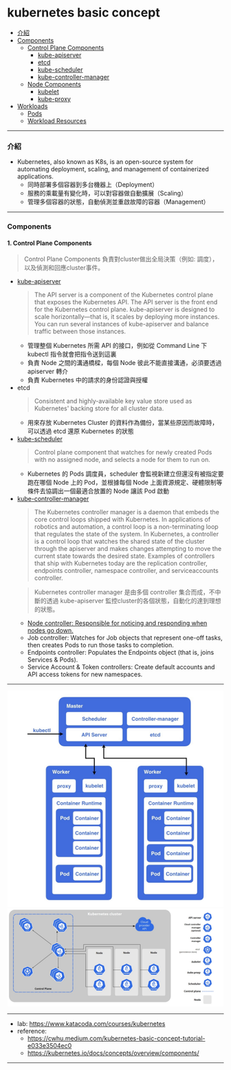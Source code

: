 # kubernetes basic concept
- <a href="#introduction">介紹</a>
- <a href="#components">Components</a>
  - <a href="#control-plane-components">Control Plane Components</a>
    - <a href="#kube-apiserver">kube-apiserver</a>
    - <a href="#etcd">etcd</a>
    - <a href="#kube-scheduler">kube-scheduler</a>
    - <a href="#kube-controller-manager">kube-controller-manager</a>
  - <a href="#node-components">Node Components</a> 
    - <a href="#kubelet">kubelet</a>
    - <a href="#kube-proxy">kube-proxy</a>
- <a href="#components">Workloads</a>
  - <a href="#pods">Pods</a>
  - <a href="#workload-resources">Workload Resources</a>
  
-------------

### <div id="introduction">介紹</div>

- Kubernetes, also known as K8s, is an open-source system for automating deployment, scaling, and management of containerized applications.
    - 同時部署多個容器到多台機器上（Deployment）
    - 服務的乘載量有變化時，可以對容器做自動擴展（Scaling）
    - 管理多個容器的狀態，自動偵測並重啟故障的容器（Management）

-------

### <div id="components">Components</div>

#### <div id="control-plane-components">1. Control Plane Components</div>

> Control Plane Components 負責對cluster做出全局決策（例如: 調度），以及偵測和回應cluster事件。

- <div id="kube-apiserver"><a href="https://kubernetes.io/docs/reference/command-line-tools-reference/kube-apiserver/">kube-apiserver</a></div>

    > The API server is a component of the Kubernetes control plane that exposes the Kubernetes API. The API server is the front end for the Kubernetes control plane. kube-apiserver is designed to scale horizontally—that is, it scales by deploying more instances. You can run several instances of kube-apiserver and balance traffic between those instances.
  - 管理整個 Kubernetes 所需 API 的接口，例如從 Command Line 下 kubectl 指令就會把指令送到這裏
  - 負責 Node 之間的溝通橋樑，每個 Node 彼此不能直接溝通，必須要透過 apiserver 轉介
  - 負責 Kubernetes 中的請求的身份認證與授權


- <div id="etcd">etcd</div>

    > Consistent and highly-available key value store used as Kubernetes' backing store for all cluster data.
  - 用來存放 Kubernetes Cluster 的資料作為備份，當某些原因而故障時，可以透過 etcd 還原 Kubernetes 的狀態


- <div id="kube-scheduler"><a href="https://kubernetes.io/docs/reference/command-line-tools-reference/kube-scheduler/">kube-scheduler</a></div>

    > Control plane component that watches for newly created Pods with no assigned node, and selects a node for them to run on.
  - Kubernetes 的 Pods 調度員，scheduler 會監視新建立但還沒有被指定要跑在哪個 Node 上的 Pod，並根據每個 Node 上面資源規定、硬體限制等條件去協調出一個最適合放置的 Node 讓該 Pod 啟動
  

- <div id="kube-controller-manager"><a href="https://kubernetes.io/docs/reference/command-line-tools-reference/kube-controller-manager/">kube-controller-manager</a></div>

  > The Kubernetes controller manager is a daemon that embeds the core control loops shipped with Kubernetes. In applications of robotics and automation, a control loop is a non-terminating loop that regulates the state of the system. In Kubernetes, a controller is a control loop that watches the shared state of the cluster through the apiserver and makes changes attempting to move the current state towards the desired state. Examples of controllers that ship with Kubernetes today are the replication controller, endpoints controller, namespace controller, and serviceaccounts controller.

  > Kubernetes controller manager 是由多個 controller 集合而成，不中斷的透過 kube-apiserver 監控cluster的各個狀態，自動化的達到理想的狀態。

  - <a href="https://kubernetes.io/docs/concepts/architecture/nodes/#node-controller"> Node controller: Responsible for noticing and responding when nodes go down. </a>
  - Job controller: Watches for Job objects that represent one-off tasks, then creates Pods to run those tasks to completion.
  - Endpoints controller: Populates the Endpoints object (that is, joins Services & Pods).
  - Service Account & Token controllers: Create default accounts and API access tokens for new namespaces.

-------

![title](images/1-1.jpg)
![title](images/1-2.jpg)

-------

- lab: https://www.katacoda.com/courses/kubernetes
- reference: 
    - https://cwhu.medium.com/kubernetes-basic-concept-tutorial-e033e3504ec0
    - https://kubernetes.io/docs/concepts/overview/components/

-------









